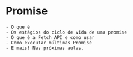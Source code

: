 # Promise

    - O que é
    - Os estágios do ciclo de vida de uma promise
    - O que é a Fetch API e como usar
    - Como executar múltimas Promise
    - E mais! Nas próximas aulas.